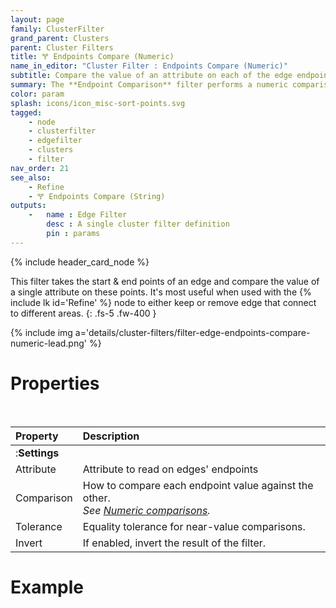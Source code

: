 ```yaml
---
layout: page
family: ClusterFilter
grand_parent: Clusters
parent: Cluster Filters
title: 🝖 Endpoints Compare (Numeric)
name_in_editor: "Cluster Filter : Endpoints Compare (Numeric)"
subtitle: Compare the value of an attribute on each of the edge endpoint.
summary: The **Endpoint Comparison** filter performs a numeric comparison of the values of an attribute on each endpoint, against each other.
color: param
splash: icons/icon_misc-sort-points.svg
tagged: 
    - node
    - clusterfilter
    - edgefilter
    - clusters
    - filter
nav_order: 21
see_also:
    - Refine
    - 🝖 Endpoints Compare (String)
outputs:
    -   name : Edge Filter
        desc : A single cluster filter definition
        pin : params
---
```


{% include header_card_node %}

This filter takes the start & end points of an edge and compare the value of a single attribute on these points. It's most useful when used with the {% include lk id='Refine' %} node to either keep or remove edge that connect to different areas.
{: .fs-5 .fw-400 } 

{% include img a='details/cluster-filters/filter-edge-endpoints-compare-numeric-lead.png' %}

# Properties
<br>

| Property       | Description          |
|:-------------|:------------------|
|:**Settings** ||
| Attribute | Attribute to read on edges' endpoints |
| Comparison           | How to compare each endpoint value against the other.<br>*See [Numeric comparisons](/PCGExtendedToolkit/doc-general/general-comparisons.html#numeric-comparisons).* |
| Tolerance | Equality tolerance for near-value comparisons. |
| Invert | If enabled, invert the result of the filter. |

# Example